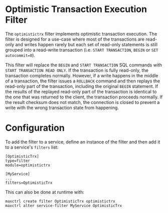 # Optimistic Transaction Execution Filter

The `optimistictrx` filter implements optimistic transaction execution. The
filter is designed for a use-case where most of the transactions are read-only
and writes happen rarely but each set of read-only statements is still grouped
into a read-write transaction (i.e. `START TRANSACTION`, `BEGIN` or
`SET autocommit=0`).

This filter will replace the `BEGIN` and `START TRANSACTION` SQL commands with
`START TRANSACTION READ ONLY`. If the transaction is fully read-only, the
transaction completes normally. However, if a write happens in the middle of a
transaction, the filter issues a `ROLLBACK` command and then replays the
read-only part of the transaction, including the original `BEGIN` statement. If
the results of the replayed read-only part of the transaction is identical to
the one that was returned to the client, the transaction proceeds normally. If
the result checksum does not match, the connection is closed to prevent a write
with the wrong transaction state from happening.

# Configuration

To add the filter to a service, define an instance of the filter and then add it
to a service's `filters` list:

```
[OptimisticTrx]
type=filter
module=optimistictrx

[MyService]
...
filters=OptimisticTrx
```

This can also be done at runtime with:

```
maxctrl create filter OptimisticTrx optimistictrx
maxctrl alter service-filter MyService OptimisticTrx
```
